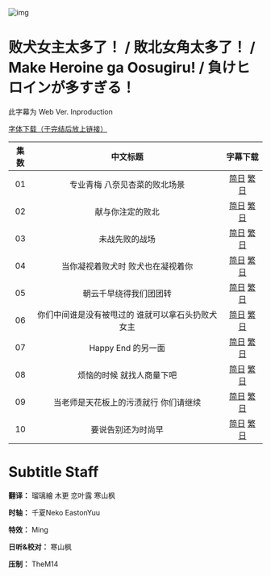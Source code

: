 ![img](https://p.inari.site/kitauji/202407/17/Heroine.png)

# 败犬女主太多了！ / 敗北女角太多了！ / Make Heroine ga Oosugiru! / 負けヒロインが多すぎる！

此字幕为 Web Ver. Inproduction

[字体下载（于完结后放上链接）]()

|集数|中文标题|字幕下载|
|:-:|:-:|:-:|
|01|专业青梅  八奈见杏菜的败北场景|[简日](<[KitaujiSub] Make Heroine ga Oosugiru! - 01.chs_jp.ass>) [繁日](<[KitaujiSub] Make Heroine ga Oosugiru! - 01.cht_jp.ass>)|
|02|献与你注定的败北|[简日](<[KitaujiSub] Make Heroine ga Oosugiru! - 02.chs_jp.ass>) [繁日](<[KitaujiSub] Make Heroine ga Oosugiru! - 02.cht_jp.ass>)|
|03|未战先败的战场|[简日](<[KitaujiSub] Make Heroine ga Oosugiru! - 03.chs_jp.ass>) [繁日](<[KitaujiSub] Make Heroine ga Oosugiru! - 03.cht_jp.ass>)|
|04|当你凝视着败犬时 败犬也在凝视着你|[简日](<[KitaujiSub] Make Heroine ga Oosugiru! - 04.chs_jp.ass>) [繁日](<[KitaujiSub] Make Heroine ga Oosugiru! - 04.cht_jp.ass>)|
|05|朝云千早绕得我们团团转|[简日](<[KitaujiSub] Make Heroine ga Oosugiru! - 05.chs_jp.ass>) [繁日](<[KitaujiSub] Make Heroine ga Oosugiru! - 05.cht_jp.ass>)|
|06|你们中间谁是没有被甩过的 谁就可以拿石头扔败犬女主|[简日](<[KitaujiSub] Make Heroine ga Oosugiru! - 06.chs_jp.ass>) [繁日](<[KitaujiSub] Make Heroine ga Oosugiru! - 06.cht_jp.ass>)|
|07|Happy End 的另一面|[简日](<[KitaujiSub] Make Heroine ga Oosugiru! - 07.chs_jp.ass>) [繁日](<[KitaujiSub] Make Heroine ga Oosugiru! - 07.cht_jp.ass>)|
|08|烦恼的时候 就找人商量下吧|[简日](<[KitaujiSub] Make Heroine ga Oosugiru! - 08.chs_jp.ass>) [繁日](<[KitaujiSub] Make Heroine ga Oosugiru! - 08.cht_jp.ass>)|
|09|当老师是天花板上的污渍就行 你们请继续|[简日](<[KitaujiSub] Make Heroine ga Oosugiru! - 09.chs_jp.ass>) [繁日](<[KitaujiSub] Make Heroine ga Oosugiru! - 09.cht_jp.ass>)|
|10|要说告别还为时尚早|[简日](<[KitaujiSub] Make Heroine ga Oosugiru! - 10.chs_jp.ass>) [繁日](<[KitaujiSub] Make Heroine ga Oosugiru! - 10.cht_jp.ass>)|

# Subtitle Staff

**翻译：** 瑠璃繪  木更  恋叶露  寒山枫

**时轴：** 千夏Neko  EastonYuu

**特效：** Ming

**日听&校对：** 寒山枫

**压制：** TheM14
